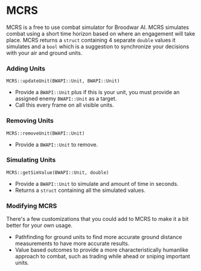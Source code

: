# MCRS

MCRS is a free to use combat simulator for Broodwar AI. MCRS simulates combat using a short time horizon based on where an engagement will take place. MCRS returns a `struct` containing 4 separate `double` values it simulates and a `bool` which is a suggestion to synchronize your decisions with your air and ground units. 

### Adding Units
`MCRS::updateUnit(BWAPI::Unit, BWAPI::Unit)`

- Provide a `BWAPI::Unit` plus if this is your unit, you must provide an assigned enemy `BWAPI::Unit` as a target.
- Call this every frame on all visible units.

### Removing Units
`MCRS::removeUnit(BWAPI::Unit)`

- Provide a `BWAPI::Unit` to remove.

### Simulating Units 
`MCRS::getSimValue(BWAPI::Unit, double)`

- Provide a `BWAPI::Unit` to simulate and amount of time in seconds.
- Returns a `struct` containing all the simulated values.

### Modifying MCRS
There's a few customizations that you could add to MCRS to make it a bit better for your own usage.
- Pathfinding for ground units to find more accurate ground distance measurements to have more accurate results. 
- Value based outcomes to provide a more characteristically humanlike approach to combat, such as trading while ahead or sniping important units.
